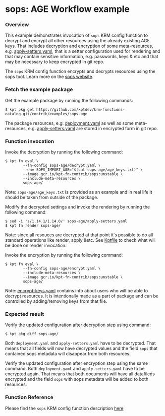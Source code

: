 # sops: AGE Workflow example

### Overview

This example demonstrates invocation of `sops` KRM config function to decrypt and encrypt all other resources using the
already existing AGE keys. That includes decryption and encryption of some meta-resources, e.g.
[apply-setters.yaml](apply-setters.yaml), that is a setter configuration used for rendering and that may contain
sensitive information, e.g. passwords, keys & etc and that may be necessary to keep encrypted in git repo.

The `sops` KRM config function encrypts and decrypts resources using the sops tool. Learn more on the [sops website].

### Fetch the example package

Get the example package by running the following commands:
```shell
$ kpt pkg get https://github.com/kptdev/krm-functions-catalog.git/contrib/examples/sops-age
```

The package resources, e.g. [deployment.yaml](deployment.yaml) as well as some meta-resources, e.g. [apply-setters.yaml](apply-setters.yaml)
are stored in encrypted form in git repo.

### Function invocation

Invoke the decryption by running the following command:

```shell
$ kpt fn eval \
        --fn-config sops-age/decrypt.yaml \
        --env SOPS_IMPORT_AGE="$(cat sops-age/age_keys.txt)" \
        --image gcr.io/kpt-fn-contrib/sops:unstable \
        --include-meta-resources \
        sops-age/
```

Note: `sops-age/age_keys.txt` is provided as an example and in real life it should be taken from outside of the package.

Modify the decrypted settings and invoke the rendering by running the following command:

```shell
$ sed -i 's/1.14.1/1.14.0/' sops-age/apply-setters.yaml
$ kpt fn render sops-age/
```

Note: since all resouces are decrypted at that point it's possible to do all standard operations like render, apply &etc.
See [Kptfile](Kptfile) to check what will be done on render invocation.

Invoke the encryption by running the following command:

```shell
$ kpt fn eval \
        --fn-config sops-age/encrypt.yaml \
        --include-meta-resources \
        --image gcr.io/kpt-fn-contrib/sops:unstable \
        sops-age/
```

Note: [encrypt-keys.yaml](encrypt-keys.yaml) contains info about users who will be able to decrypt resources.
It is intentionally made as a part of package and can be controlled by adding/removing keys from that file.

### Expected result

Verify the updated configuration after decryption step using command:

```shell
$ kpt pkg diff sops-age/
```

Both `deployment.yaml` and `apply-setters.yaml` have to be decrypted.
That means that all fields will now have decrypted values and the field `sops` that contained sops metadata
will disappear from both resources.

Verify the updated configuration after encryption step using the same command.
Both `deployment.yaml` and `apply-setters.yaml` have to be encrypted again.
That means that both documents will have all datafileds encrypted and the field `sops` with sops metadata
will be added to both resources.

### Function Reference

Please find the `sops` KRM config function description [here](/contrib/functions/ts/sops/README.md)

[sops website]: https://github.com/mozilla/sops#encrypting-using-age

